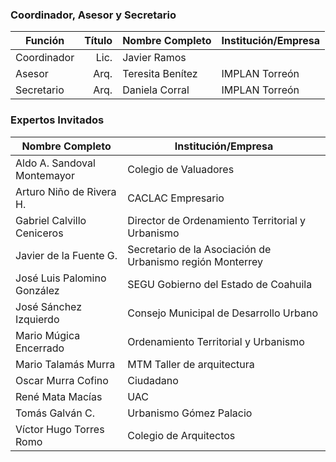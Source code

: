 
### Coordinador, Asesor y Secretario

Función     | Título | Nombre Completo          | Institución/Empresa
------------|-------:|--------------------------|---------------------
Coordinador |   Lic. | Javier Ramos             |
Asesor      |   Arq. | Teresita Benítez         | IMPLAN Torreón
Secretario  |   Arq. | Daniela Corral           | IMPLAN Torreón

### Expertos Invitados

Nombre Completo                  | Institución/Empresa              
---------------------------------|----------------------------------
Aldo A. Sandoval Montemayor      | Colegio de Valuadores
Arturo Niño de Rivera H.         | CACLAC Empresario
Gabriel Calvillo Ceniceros       | Director de Ordenamiento Territorial y Urbanismo
Javier de la Fuente G.           | Secretario de la Asociación de Urbanismo región Monterrey
José Luis Palomino González      | SEGU Gobierno del Estado de Coahuila
José Sánchez Izquierdo		     | Consejo Municipal de Desarrollo Urbano
Mario Múgica Encerrado           | Ordenamiento Territorial y Urbanismo
Mario Talamás Murra              | MTM Taller de arquitectura
Oscar Murra Cofino               | Ciudadano
René Mata Macías                 | UAC
Tomás Galván C.                  | Urbanismo Gómez Palacio 	
Víctor Hugo Torres Romo          | Colegio de Arquitectos

